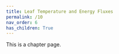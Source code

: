 ```yaml
---
title: Leaf Temperature and Energy Fluxes
permalink: /10
nav_order: 6
has_children: True
---
```


This is a chapter page.